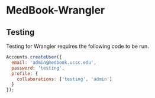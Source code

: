 # MedBook-Wrangler

## Testing

Testing for Wrangler requires the following code to be run.

```javascript
Accounts.createUser({
  email: 'admin@medbook.ucsc.edu',
  password: 'testing',
  profile: {
    collaborations: ['testing', 'admin']
  }
});
```
